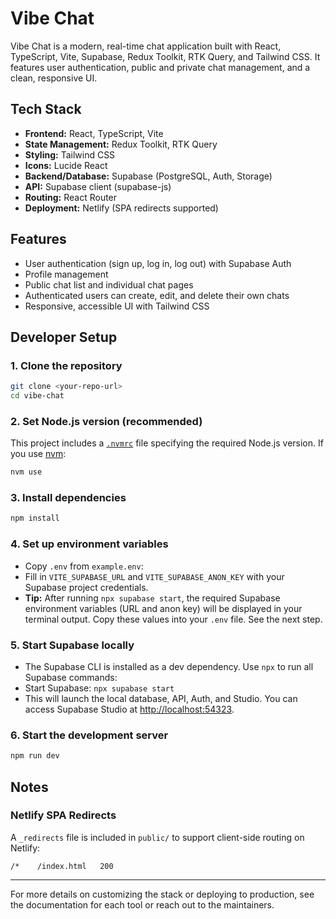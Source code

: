 # Vibe Chat

Vibe Chat is a modern, real-time chat application built with React, TypeScript, Vite, Supabase, Redux Toolkit, RTK Query, and Tailwind CSS. It features user authentication, public and private chat management, and a clean, responsive UI.

## Tech Stack

- **Frontend:** React, TypeScript, Vite
- **State Management:** Redux Toolkit, RTK Query
- **Styling:** Tailwind CSS
- **Icons:** Lucide React
- **Backend/Database:** Supabase (PostgreSQL, Auth, Storage)
- **API:** Supabase client (supabase-js)
- **Routing:** React Router
- **Deployment:** Netlify (SPA redirects supported)

## Features

- User authentication (sign up, log in, log out) with Supabase Auth
- Profile management
- Public chat list and individual chat pages
- Authenticated users can create, edit, and delete their own chats
- Responsive, accessible UI with Tailwind CSS

## Developer Setup

### 1. Clone the repository

```sh
git clone <your-repo-url>
cd vibe-chat
```

### 2. Set Node.js version (recommended)

This project includes a [`.nvmrc`](./.nvmrc) file specifying the required Node.js version. If you use [nvm](https://github.com/nvm-sh/nvm):

```sh
nvm use
```

### 3. Install dependencies

```sh
npm install
```

### 4. Set up environment variables

- Copy `.env` from `example.env`:
- Fill in `VITE_SUPABASE_URL` and `VITE_SUPABASE_ANON_KEY` with your Supabase project credentials.
- **Tip:** After running `npx supabase start`, the required Supabase environment variables (URL and anon key) will be displayed in your terminal output. Copy these values into your `.env` file. See the next step.

### 5. Start Supabase locally

- The Supabase CLI is installed as a dev dependency. Use `npx` to run all Supabase commands:
- Start Supabase: `npx supabase start`
- This will launch the local database, API, Auth, and Studio. You can access Supabase Studio at [http://localhost:54323](http://localhost:54323).

### 6. Start the development server

```sh
npm run dev
```

## Notes

### Netlify SPA Redirects

A `_redirects` file is included in `public/` to support client-side routing on Netlify:

```text
/*    /index.html   200
```

---

For more details on customizing the stack or deploying to production, see the documentation for each tool or reach out to the maintainers.
